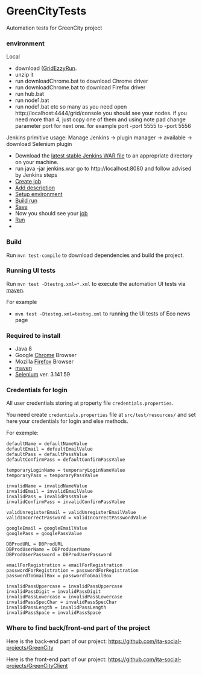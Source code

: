 # GreenCityTests
Automation tests for GreenCity project

### environment
Local
- download  ([GridEzzyRun](https://github.com/ita-social-projects/GreenCityTests/blob/fixExistingTests/src/test/resources/GridEzzyRun.rar).
- unzip it
- run downloadChrome.bat to download Chrome driver
- run downloadChrome.bat to download Firefox driver
- run hub.bat
- run node1.bat
- run node1.bat etc so many as you need
open http://localhost:4444/grid/console you should see your nodes.
if you need more than 4, just copy one of them and using note pad change parameter port for next one.
for example port -port 5555 to -port 5556

Jenkins primitive usage:
 Manage Jenkins -> plugin manager -> available -> download Selenium plugin
 - Download the [latest stable Jenkins WAR file](http://mirrors.jenkins.io/war-stable/latest/jenkins.war) to an appropriate directory on your machine.
 - run java -jar jenkins.war go to http://localhost:8080 and follow advised by Jenkins steps
 - [Create job](https://dl.dropboxusercontent.com/s/y06thpciqfxtvk0/shot_200821_200455.png)
 - [Add description](https://dl.dropboxusercontent.com/s/8xbw5l23e7gpsz6/shot_200821_200719.png)
 - [Setup environment](https://dl.dropboxusercontent.com/s/ft619bnskcm7zqa/shot_200821_200850.png)
 - [Build run](https://dl.dropboxusercontent.com/s/wzbffbvb47837ga/shot_200821_200951.png)
 - [Save](https://dl.dropboxusercontent.com/s/dc3v0gpvkm84yc3/shot_200821_201047.png)
 - Now you should see your [job](http://localhost:8080/)
 - [Run](https://dl.dropboxusercontent.com/s/32byliz8hoytbkb/shot_200821_201323.png)
- 
### Build
Run `mvn test-compile` to download dependencies and build the project.


### Running UI tests
Run `mvn test -Dtestng.xml=*.xml` to execute the automation UI tests via [maven](https://maven.apache.org/).

For example

* `mvn test -Dtestng.xml=testng.xml` to running the UI tests of Eco news page


### Required to install

* Java 8
* Google [Chrome](https://www.google.com/chrome/) Browser
* Mozilla [Firefox](https://www.mozilla.org/en-US/firefox/new/) Browser
* [maven](https://maven.apache.org/)
* [Selenium](https://www.selenium.dev/) ver. 3.141.59

### Credentials for login
All user credentials storing at property file `credentials.properties`.

You need create `credentials.properties` file at `src/test/resources/` and set here your credentials for login and else methods.

For exemple:

```
defaultName = defaultNameValue
defaultEmail = defaultEmailValue
defaultPass = defaultPassValue
defaultConfirmPass = defaultConfirmPassValue

temporaryLoginName = temporaryLoginNameValue
temporaryPass = temporaryPassValue

invalidName = invalidNameValue
invalidEmail = invalidEmailValue
invalidPass = invalidPassValue
invalidConfirmPass = invalidConfirmPassValue

validUnregisterEmail = validUnregisterEmailValue
validIncorrectPassword = validIncorrectPasswordValue

googleEmail = googleEmailValue
googlePass = googlePassValue

DBProdURL = DBProdURL
DBProdUserName = DBProdUserName
DBProdUserPassword = DBProdUserPassword

emailForRegistration = emailForRegistration
passwordForRegistration = passwordForRegistration
passwordToGmailBox = passwordToGmailBox

invalidPassUppercase = invalidPassUppercase
invalidPassDigit = invalidPassDigit
invalidPassLowercase = invalidPassLowercase
invalidPassSpecChar = invalidPassSpecChar
invalidPassLength = invalidPassLength
invalidPassSpace = invalidPassSpace
```


### Where to find back/front-end part of the project

Here is the back-end part of our project: https://github.com/ita-social-projects/GreenCity

Here is the front-end part of our project: https://github.com/ita-social-projects/GreenCityClient
